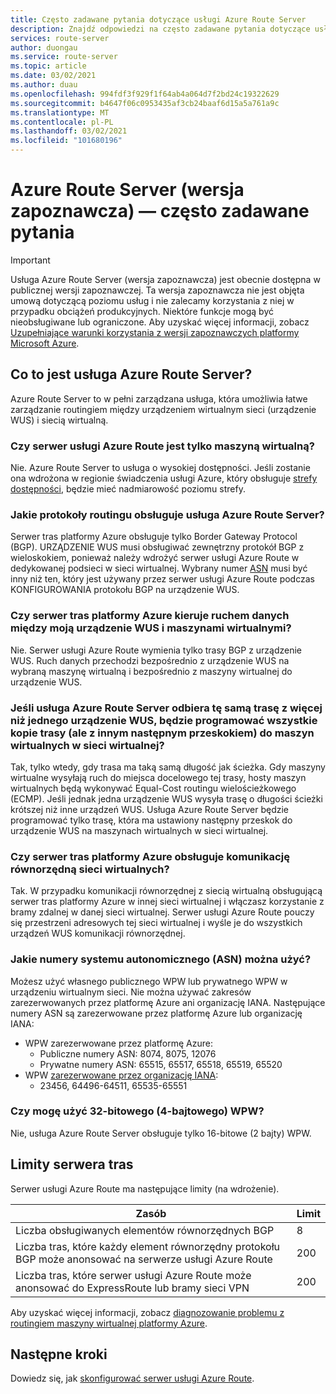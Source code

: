 ```yaml
---
title: Często zadawane pytania dotyczące usługi Azure Route Server
description: Znajdź odpowiedzi na często zadawane pytania dotyczące usługi Azure Route Server.
services: route-server
author: duongau
ms.service: route-server
ms.topic: article
ms.date: 03/02/2021
ms.author: duau
ms.openlocfilehash: 994fdf3f929f1f64ab4a064d7f2bd24c19322629
ms.sourcegitcommit: b4647f06c0953435af3cb24baaf6d15a5a761a9c
ms.translationtype: MT
ms.contentlocale: pl-PL
ms.lasthandoff: 03/02/2021
ms.locfileid: "101680196"
---
```

# <a name="azure-route-server-preview-faq"></a>Azure Route Server (wersja zapoznawcza) — często zadawane pytania

> [!IMPORTANT]
> Usługa Azure Route Server (wersja zapoznawcza) jest obecnie dostępna w publicznej wersji zapoznawczej.
> Ta wersja zapoznawcza nie jest objęta umową dotyczącą poziomu usług i nie zalecamy korzystania z niej w przypadku obciążeń produkcyjnych. Niektóre funkcje mogą być nieobsługiwane lub ograniczone.
> Aby uzyskać więcej informacji, zobacz [Uzupełniające warunki korzystania z wersji zapoznawczych platformy Microsoft Azure](https://azure.microsoft.com/support/legal/preview-supplemental-terms/).

## <a name="what-is-azure-route-server"></a>Co to jest usługa Azure Route Server?

Azure Route Server to w pełni zarządzana usługa, która umożliwia łatwe zarządzanie routingiem między urządzeniem wirtualnym sieci (urządzenie WUS) i siecią wirtualną.

### <a name="is-azure-route-server-just-a-vm"></a>Czy serwer usługi Azure Route jest tylko maszyną wirtualną?

Nie. Azure Route Server to usługa o wysokiej dostępności. Jeśli zostanie ona wdrożona w regionie świadczenia usługi Azure, który obsługuje [strefy dostępności](../availability-zones/az-overview.md), będzie mieć nadmiarowość poziomu strefy.

### <a name="what-routing-protocols-does-azure-route-server-support"></a><a name = "protocol"></a>Jakie protokoły routingu obsługuje usługa Azure Route Server?

Serwer tras platformy Azure obsługuje tylko Border Gateway Protocol (BGP). URZĄDZENIE WUS musi obsługiwać zewnętrzny protokół BGP z wieloskokiem, ponieważ należy wdrożyć serwer usługi Azure Route w dedykowanej podsieci w sieci wirtualnej. Wybrany numer [ASN](https://en.wikipedia.org/wiki/Autonomous_system_(Internet)) musi być inny niż ten, który jest używany przez serwer usługi Azure Route podczas KONFIGUROWANIA protokołu BGP na urządzenie WUS.

### <a name="does-azure-route-server-route-data-traffic-between-my-nva-and-my-vms"></a>Czy serwer tras platformy Azure kieruje ruchem danych między moją urządzenie WUS i maszynami wirtualnymi?

Nie. Serwer usługi Azure Route wymienia tylko trasy BGP z urządzenie WUS. Ruch danych przechodzi bezpośrednio z urządzenie WUS na wybraną maszynę wirtualną i bezpośrednio z maszyny wirtualnej do urządzenie WUS.

### <a name="if-azure-route-server-receives-the-same-route-from-more-than-one-nva-will-it-program-all-copies-of-the-route-but-each-with-a-different-next-hop-to-the-vms-in-the-virtual-network"></a>Jeśli usługa Azure Route Server odbiera tę samą trasę z więcej niż jednego urządzenie WUS, będzie programować wszystkie kopie trasy (ale z innym następnym przeskokiem) do maszyn wirtualnych w sieci wirtualnej?

Tak, tylko wtedy, gdy trasa ma taką samą długość jak ścieżka. Gdy maszyny wirtualne wysyłają ruch do miejsca docelowego tej trasy, hosty maszyn wirtualnych będą wykonywać Equal-Cost routingu wielościeżkowego (ECMP). Jeśli jednak jedna urządzenie WUS wysyła trasę o długości ścieżki krótszej niż inne urządzeń WUS. Usługa Azure Route Server będzie programować tylko trasę, która ma ustawiony następny przeskok do urządzenie WUS na maszynach wirtualnych w sieci wirtualnej.

### <a name="does-azure-route-server-support-vnet-peering"></a>Czy serwer tras platformy Azure obsługuje komunikację równorzędną sieci wirtualnych?

Tak. W przypadku komunikacji równorzędnej z siecią wirtualną obsługującą serwer tras platformy Azure w innej sieci wirtualnej i włączasz korzystanie z bramy zdalnej w danej sieci wirtualnej. Serwer usługi Azure Route pouczy się przestrzeni adresowych tej sieci wirtualnej i wyśle je do wszystkich urządzeń WUS komunikacji równorzędnej.

### <a name="what-autonomous-system-numbers-asns-can-i-use"></a>Jakie numery systemu autonomicznego (ASN) można użyć?

Możesz użyć własnego publicznego WPW lub prywatnego WPW w urządzeniu wirtualnym sieci. Nie można używać zakresów zarezerwowanych przez platformę Azure ani organizację IANA.
Następujące numery ASN są zarezerwowane przez platformę Azure lub organizację IANA:

* WPW zarezerwowane przez platformę Azure:
    * Publiczne numery ASN: 8074, 8075, 12076
    * Prywatne numery ASN: 65515, 65517, 65518, 65519, 65520
* WPW [zarezerwowane przez organizację IANA](http://www.iana.org/assignments/iana-as-numbers-special-registry/iana-as-numbers-special-registry.xhtml):
    * 23456, 64496-64511, 65535-65551

### <a name="can-i-use-32-bit-4-byte-asns"></a>Czy mogę użyć 32-bitowego (4-bajtowego) WPW?

Nie, usługa Azure Route Server obsługuje tylko 16-bitowe (2 bajty) WPW.

## <a name="route-server-limits"></a><a name = "limitations"></a>Limity serwera tras

Serwer usługi Azure Route ma następujące limity (na wdrożenie).

| Zasób | Limit |
|----------|-------|
| Liczba obsługiwanych elementów równorzędnych BGP | 8 |
| Liczba tras, które każdy element równorzędny protokołu BGP może anonsować na serwerze usługi Azure Route | 200 |
| Liczba tras, które serwer usługi Azure Route może anonsować do ExpressRoute lub bramy sieci VPN | 200 |

Aby uzyskać więcej informacji, zobacz [diagnozowanie problemu z routingiem maszyny wirtualnej platformy Azure](../virtual-network/diagnose-network-routing-problem.md).

## <a name="next-steps"></a>Następne kroki

Dowiedz się, jak [skonfigurować serwer usługi Azure Route](quickstart-configure-route-server-powershell.md).
